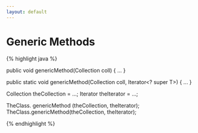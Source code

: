 ```yaml
---
layout: default
---
```


# Generic Methods

{% highlight java %}

public <T> void genericMethod(Collection<T> coll)
{ ... }

public static <T> void genericMethod(Collection<T> coll, Iterator<? super T>)
{ ... }


Collection<Integer> theCollection = ...;
Iterator<Number> theIterator = ...;

TheClass.<Integer> genericMethod (theCollection, theIterator);
TheClass.genericMethod(theCollection, theIterator);

{% endhighlight %}
